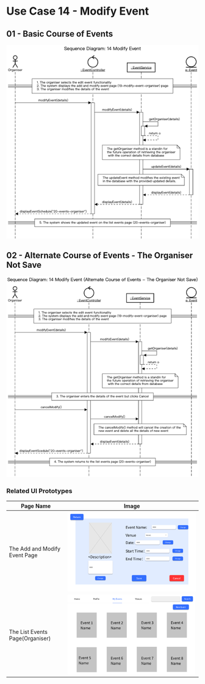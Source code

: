 # Use Case 14 - Modify Event
## 01 - Basic Course of Events
![Modify Event - Basic Course of Events](/02-analysis/usecases/images/14-use-case-ModifyEvent-basic.png)
## 02 - Alternate Course of Events - The Organiser Not Save
![Modify Event - Alternate Course of Events - The Organiser Not Save](02-analysis/usecases/images/14-use-case-ModifyEvent-alternate1.png)

### Related UI Prototypes
| Page Name                     | Image                                                                                                                      |
|-------------------------------|----------------------------------------------------------------------------------------------------------------------------|
| The Add and Modify Event Page | ![19-modify-event-organiser](01-requirements/UI/19-modify-event-organiser.png)                      |
| The List Events Page(Organiser) | ![20-events-organiser](01-requirements/UI/20-events-organiser.png)                                  |
